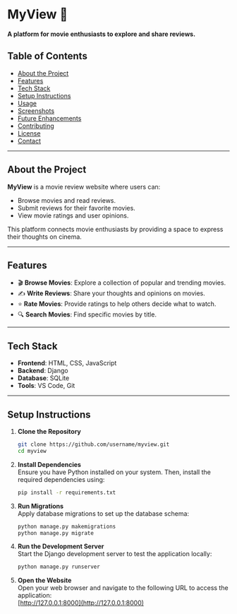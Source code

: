 # MyView 🎥  
**A platform for movie enthusiasts to explore and share reviews.**  

## Table of Contents  
- [About the Project](#about-the-project)  
- [Features](#features)  
- [Tech Stack](#tech-stack)  
- [Setup Instructions](#setup-instructions)  
- [Usage](#usage)  
- [Screenshots](#screenshots)  
- [Future Enhancements](#future-enhancements)  
- [Contributing](#contributing)  
- [License](#license)  
- [Contact](#contact)  

---

## About the Project  
**MyView** is a movie review website where users can:  
- Browse movies and read reviews.
- Submit reviews for their favorite movies.  
- View movie ratings and user opinions.  

This platform connects movie enthusiasts by providing a space to express their thoughts on cinema.  

---

## Features  
- 🎬 **Browse Movies**: Explore a collection of popular and trending movies.  
- ✍️ **Write Reviews**: Share your thoughts and opinions on movies.  
- ⭐ **Rate Movies**: Provide ratings to help others decide what to watch.  
- 🔍 **Search Movies**: Find specific movies by title.  

---

## Tech Stack  
- **Frontend**: HTML, CSS, JavaScript  
- **Backend**: Django  
- **Database**: SQLite  
- **Tools**: VS Code, Git  

---

## Setup Instructions  

1. **Clone the Repository**  
   ```bash  
   git clone https://github.com/username/myview.git  
   cd myview
   
2. **Install Dependencies**  
   Ensure you have Python installed on your system. Then, install the required dependencies using:  
   ```bash
   pip install -r requirements.txt

3. **Run Migrations**  
   Apply database migrations to set up the database schema:  
   ```bash
   python manage.py makemigrations
   python manage.py migrate

4. **Run the Development Server**  
   Start the Django development server to test the application locally:  
   ```bash
   python manage.py runserver

5. **Open the Website**  
   Open your web browser and navigate to the following URL to access the application:  
   [http://127.0.0.1:8000](http://127.0.0.1:8000)  

